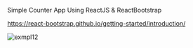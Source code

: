 


Simple Counter App Using ReactJS & ReactBootstrap

https://react-bootstrap.github.io/getting-started/introduction/



![exmpl12](https://user-images.githubusercontent.com/99626693/204123810-cceecd44-e748-4f8f-a22e-ddba7639a60c.JPG)

